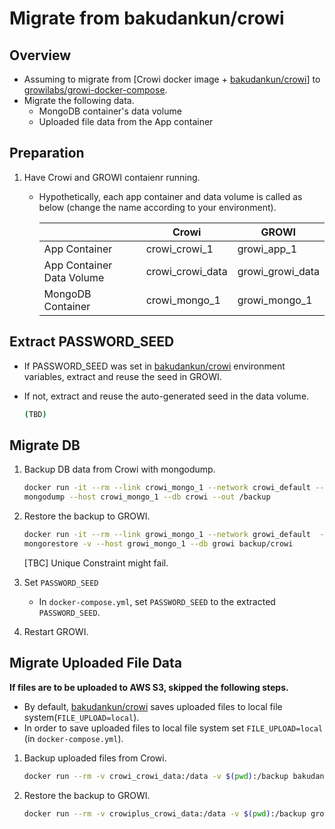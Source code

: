 # Migrate from bakudankun/crowi

## Overview

- Assuming to migrate from [Crowi docker image + [bakudankun/crowi](https://github.com/crowi/docker-crowi)] to [growilabs/growi-docker-compose](https://github.com/growilabs/growi-docker-compose).
- Migrate the following data.
  - MongoDB container's data volume
  - Uploaded file data from the App container

## Preparation

1. Have Crowi and GROWI contaienr running.
    - Hypothetically, each app container and data volume is called as below (change the name according to your environment).

        ||Crowi|GROWI|
        |---|---|---|
        |App Container|crowi_crowi_1|growi_app_1|
        |App Container Data Volume|crowi_crowi_data|growi_growi_data|
        |MongoDB Container|crowi_mongo_1|growi_mongo_1|

## Extract PASSWORD_SEED

- If PASSWORD_SEED was set in [bakudankun/crowi](https://github.com/crowi/docker-crowi) environment variables, extract and reuse the seed in GROWI.
- If not, extract and reuse the auto-generated seed in the data volume.

    ```bash
    (TBD)
    ```

## Migrate DB

1. Backup DB data from Crowi with mongodump.

    ```bash
    docker run -it --rm --link crowi_mongo_1 --network crowi_default --volume $(pwd):/backup mongo bash
    mongodump --host crowi_mongo_1 --db crowi --out /backup
    ```

2. Restore the backup to GROWI.

    ```bash
    docker run -it --rm --link growi_mongo_1 --network growi_default  --volume $(pwd):/backup mongo bash
    mongorestore -v --host growi_mongo_1 --db growi backup/crowi
    ```

    [TBC] Unique Constraint might fail.

3. Set `PASSWORD_SEED`
    - In `docker-compose.yml`, set `PASSWORD_SEED` to the extracted `PASSWORD_SEED`.

3. Restart GROWI.


## Migrate Uploaded File Data

**If files are to be uploaded to AWS S3, skipped the following steps.**

- By default, [bakudankun/crowi](https://github.com/crowi/docker-crowi) saves uploaded files to local file system(`FILE_UPLOAD=local`).
- In order to save uploaded files to local file system set `FILE_UPLOAD=local` (in `docker-compose.yml`).

1. Backup uploaded files from Crowi.

    ```bash
    docker run --rm -v crowi_crowi_data:/data -v $(pwd):/backup bakudankun/crowi cp -rp /data /backup
    ```

2. Restore the backup to GROWI.

    ```bash
    docker run --rm -v crowiplus_crowi_data:/data -v $(pwd):/backup growi_app_1 cp -rp /backup/uploads /data/
    ```
